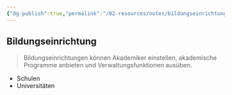 ```yaml
---
{"dg-publish":true,"permalink":"/02-resources/notes/bildungseinrichtung/","tags":["BWL"],"noteIcon":"","updated":"2025-08-26T16:35:02.519+02:00"}
---
```


## Bildungseinrichtung 
> Bildungseinrichtungen können Akademiker einstellen, akademische Programme anbieten und Verwaltungsfunktionen ausüben.

- Schulen
- Universitäten

